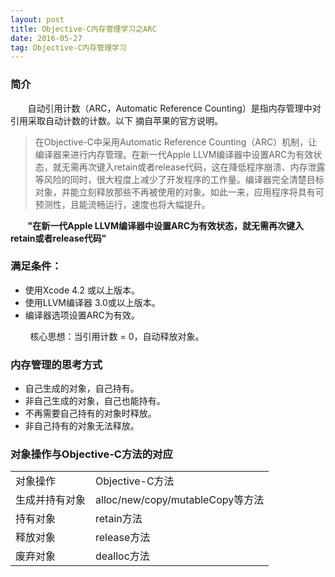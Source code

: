 ```yaml
---
layout: post
title: Objective-C内存管理学习之ARC
date: 2016-05-27
tag: Objective-C内存管理学习
---
```


### 简介   
 &#160; &#160; &#160; &#160;自动引用计数（ARC，Automatic Reference Counting）是指内存管理中对引用采取自动计数的计数。以下 摘自苹果的官方说明。
>在Objective-C中采用Automatic Reference Counting（ARC）机制，让编译器来进行内存管理。在新一代Apple LLVM编译器中设置ARC为有效状态，就无需再次键入retain或者release代码，这在降低程序崩溃、内存泄露等风险的同时，很大程度上减少了开发程序的工作量。编译器完全清楚目标对象，并能立刻释放那些不再被使用的对象。如此一来，应用程序将具有可预测性，且能流畅运行，速度也将大幅提升。
  
&#160; &#160; &#160; &#160;**"在新一代Apple LLVM编译器中设置ARC为有效状态，就无需再次键入retain或者release代码"**

### 满足条件：

 - 使用Xcode 4.2 或以上版本。
 - 使用LLVM编译器 3.0或以上版本。
 - 编译器选项设置ARC为有效。
 
&#160; &#160; &#160; &#160; 核心思想：当引用计数 = 0，自动释放对象。

### 内存管理的思考方式

 - 自己生成的对象，自己持有。
 - 非自己生成的对象，自己也能持有。
 - 不再需要自己持有的对象时释放。
 - 非自己持有的对象无法释放。

### 对象操作与Objective-C方法的对应

<table class="table table-bordered table-striped table-condensed">
    <tr>
        <td>对象操作</td>
    <td>Objective-C方法</td>
    </tr>
    <tr>
        <td>生成并持有对象 </td>
    <td>alloc/new/copy/mutableCopy等方法</td>
    </tr>
     <tr>
        <td>持有对象</td>
    <td>retain方法</td>
    </tr>
     <tr>
        <td>释放对象</td>
    <td>release方法</td>
    </tr>
         <tr>
        <td>废弃对象</td>
    <td>dealloc方法</td>
    </tr>
</table>


